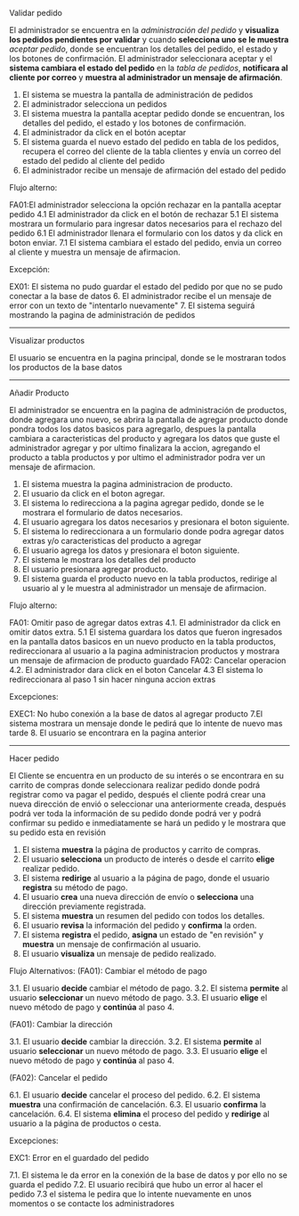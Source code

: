 Validar pedido

El administrador se encuentra en la *administración del pedido* y **visualiza los pedidos pendientes por validar** y cuando **selecciona uno se le muestra** *aceptar pedido*, donde se encuentran los detalles del pedido, el estado y los botones de confirmación. El administrador seleccionara aceptar y el **sistema cambiara el estado del pedido** en la *tabla de pedidos*, **notificara al cliente por correo** y **muestra al administrador un mensaje de afirmación**.

1. El sistema se muestra la pantalla de administración de pedidos
2. El administrador selecciona un pedidos
3. El sistema muestra la pantalla aceptar pedido donde se encuentran, los detalles del pedido, el estado y los botones de confirmación.
4. El administrador da click en el botón aceptar
5. El sistema guarda el nuevo estado del pedido en tabla de los pedidos, recupera el correo del cliente de la tabla clientes y envía un correo del estado del pedido al cliente del pedido
6. El administrador recibe un mensaje de afirmación del estado del pedido

Flujo alterno:

FA01:El administrador selecciona la opción rechazar en la pantalla aceptar pedido
	4.1 El administrador da click en el botón de rechazar
	5.1 El sistema mostrara un formulario para ingresar datos necesarios para el rechazo del pedido
	6.1 El administrador llenara el formulario con los datos y da click en boton enviar.
	7.1 El sistema cambiara el estado del pedido, envia un correo al cliente y muestra un mensaje de afirmacion.

Excepción:

EX01: El sistema no pudo guardar el estado del pedido por que no se pudo conectar a la base de datos
	6. El administrador recibe el un mensaje de error con un texto de "intentarlo nuevamente"
	7. El sistema seguirá mostrando la pagina de administración de pedidos

---
Visualizar productos

El usuario se encuentra en la pagina principal, donde se le mostraran todos los productos de la base datos


----
Añadir Producto

El administrador se encuentra en la pagina de administración de productos, donde agregara uno nuevo, se abrira la pantalla de agregar producto donde pondra todos los datos basicos para agregarlo, despues la pantalla cambiara a caracteristicas del producto y agregara los datos que guste el administrador agregar y por ultimo finalizara la accion, agregando el producto a tabla productos y por ultimo el administrador podra ver un mensaje de afirmacion.


1. El sistema muestra la pagina administracion de producto.
2. El usuario da click en el boton agregar.
3. El sistema lo redirecciona  a la pagina agregar pedido, donde se le mostrara el formulario de datos necesarios.
4. El usuario agregara los datos necesarios y presionara el boton siguiente.
5. El sistema lo redireccionara a un formulario donde podra agregar datos extras y/o caracteristicas del producto a agregar
6. El usuario agrega los datos y presionara el boton siguiente.
7. El sistema le mostrara los detalles del producto 
8. El usuario presionara agregar producto.
9. El sistema guarda el producto nuevo en la tabla productos, redirige al usuario al  y le muestra al administrador un mensaje de afirmacion.

Flujo alterno:

FA01: Omitir paso de agregar datos extras
	 4.1. El administrador da click en omitir datos extra.
	 5.1 El sistema guardara los datos que fueron ingresados en la pantalla datos basicos en un nuevo producto en la tabla productos, redireccionara al usuario a la pagina administracion productos y mostrara un mensaje de afirmacion de producto guardado
FA02: Cancelar operacion
	4.2. El administrador dara click en el boton Cancelar
	4.3 El sistema lo redireccionara al paso 1 sin hacer ninguna accion extras

Excepciones:

EXEC1: No hubo conexión a la base de datos al agregar producto
	7.El sistema mostrara un mensaje donde le pedirá que lo intente de nuevo mas tarde
	8. El usuario se encontrara en la pagina anterior

----
Hacer pedido

El Cliente se encuentra en un producto de su interés o se encontrara en su carrito de compras donde seleccionara realizar pedido donde podrá registrar como va pagar el pedido, después el cliente podrá crear una nueva dirección de envió o seleccionar una anteriormente creada, después podrá ver toda la información de su pedido donde podrá ver y podrá confirmar su pedido e inmediatamente se hará un pedido y le mostrara que su pedido esta en revisión

1. El sistema **muestra** la página de productos y carrito de compras.
2. El usuario **selecciona** un producto de interés o desde el carrito **elige** realizar pedido.
3. El sistema **redirige** al usuario a la página de pago, donde el usuario **registra** su método de pago.
4. El usuario **crea** una nueva dirección de envío o **selecciona** una dirección previamente registrada.
5. El sistema **muestra** un resumen del pedido con todos los detalles.
6. El usuario **revisa** la información del pedido y **confirma** la orden.
7. El sistema **registra** el pedido, **asigna** un estado de "en revisión" y **muestra** un mensaje de confirmación al usuario.
8. El usuario **visualiza** un mensaje de pedido realizado.

Flujo Alternativos:
(FA01): Cambiar el método de pago

3.1. El usuario **decide** cambiar el método de pago.
3.2. El sistema **permite** al usuario **seleccionar** un nuevo método de pago.
3.3. El usuario **elige** el nuevo método de pago y **continúa** al paso 4.

(FA01): Cambiar la dirección

3.1. El usuario **decide** cambiar la dirección.
3.2. El sistema **permite** al usuario **seleccionar** un nuevo método de pago.
3.3. El usuario **elige** el nuevo método de pago y **continúa** al paso 4.

(FA02): Cancelar el pedido

6.1. El usuario **decide** cancelar el proceso del pedido.
6.2. El sistema **muestra** una confirmación de cancelación.
6.3. El usuario **confirma** la cancelación.
6.4. El sistema **elimina** el proceso del pedido y **redirige** al usuario a la página de productos o cesta.

Excepciones:

EXC1: Error en el guardado del pedido

7.1. El sistema le da error en la conexión de la base de datos y por ello no se guarda el pedido
7.2. El usuario recibirá que hubo un error al hacer el pedido
7.3 el sistema le pedira que lo intente nuevamente en unos momentos o se contacte los administradores




